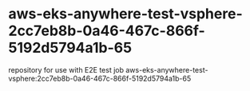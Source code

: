 # aws-eks-anywhere-test-vsphere-2cc7eb8b-0a46-467c-866f-5192d5794a1b-65
repository for use with E2E test job aws-eks-anywhere-test-vsphere:2cc7eb8b-0a46-467c-866f-5192d5794a1b-65
